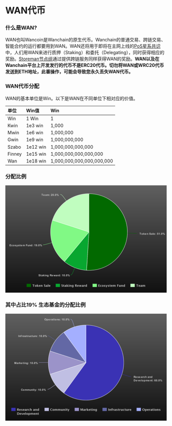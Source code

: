 # WAN代币

### 什么是WAN?

WAN也叫Wancoin是Wanchain的原生代币。Wanchain的普通交易、跨链交易、智能合约的运行都要用到WAN。WAN还将用于即将在主网上线的[PoS星系共识](../technology/pos.md)中，人们用WAN来进行质押（Staking）和委托（Delegating），同时获得相应的奖励。[Storeman节点组](../technology/storeman.md)通过提供跨链服务同样获得WAN的奖励。**WAN以及在Wanchain平台上开发发行的代币不是ERC20代币。切勿将WAN或WRC20代币发送到ETH地址，此番操作，可能会导致您永久丢失WAN代币。**

### WAN代币分配

WAN的基本单位是Win。以下是WAN在不同单位下相对应的价值。

|**单位**|**Win值**|**Win**| 
|:---|:---|:---|
| Win |  1 Win |  1 |   
|  Kwin | 1e3 win  | 1,000  |   
|  Mwin | 1e6 win  |  1,000,000 |   
| Gwin  |1e9 win|1,000,000,000|   
|Szabo|1e12 win|1,000,000,000,000|   
|Finney|1e15 win|1,000,000,000,000,000|   
|Wan|1e18 win|1,000,000,000,000,000,000|   

### 分配比例
![](media/totaldistribution.png)

### 其中占比19% 生态基金的分配比例
![](media/distribution.png)
